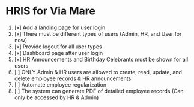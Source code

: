 # HRIS for Via Mare

1. [x] Add a landing page for user login
2. [x] There must be different types of users (Admin, HR, and User for now)
3. [x] Provide logout for all user types
4. [x] Dashboard page after user login
5. [x] HR Announcements and Birthday Celebrants must be shown for all users
6. [ ] ONLY Admin & HR users are allowed to create, read, update, and delete employee records & HR announcements
7. [ ] Automate employee regularization
8. [ ] The system can generate PDF of detailed employee records (Can only be accessed by HR & Admin)
